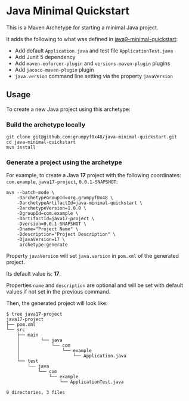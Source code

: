 # Java Minimal Quickstart

This is a Maven Archetype for starting a minimal Java project.

It adds the following to what was defined in [java9-minimal-quickstart](https://github.com/spilth/java9-minimal-quickstart):

- Add default `Application.java` and test file `ApplicationTest.java`
- Add Junit 5 dependency
- Add `maven-enforcer-plugin` and `versions-maven-plugin` plugins
- Add `jacoco-maven-plugin` plugin  
- `java.version` command line setting via the property `javaVersion`

## Usage

To create a new Java project using this archetype:

### Build the archetype locally

```console
git clone git@github.com:grumpyf0x48/java-minimal-quickstart.git
cd java-minimal-quickstart
mvn install
```

### Generate a project using the archetype

For example, to create a Java **17** project with the following coordinates: `com.example`, `java17-project`, `0.0.1-SNAPSHOT`:

```console
mvn --batch-mode \
    -DarchetypeGroupId=org.grumpyf0x48 \
    -DarchetypeArtifactId=java-minimal-quickstart \
    -DarchetypeVersion=1.0.0 \
    -DgroupId=com.example \
    -DartifactId=java17-project \
    -Dversion=0.0.1-SNAPSHOT \
    -Dname="Project Name" \
    -Ddescription="Project Description" \
    -DjavaVersion=17 \
     archetype:generate
```

Property `javaVersion` will set `java.version` in `pom.xml` of the generated project.

Its default value is: **17**.

Properties `name` and `description` are optional and will be set with default values if not set in the previous command.

Then, the generated project will look like:

```console
$ tree java17-project
java17-project
├── pom.xml
└── src
    ├── main
    │        └── java
    │            └── com
    │                └── example
    │                    └── Application.java
    └── test
        └── java
            └── com
                └── example
                    └── ApplicationTest.java

9 directories, 3 files
```
